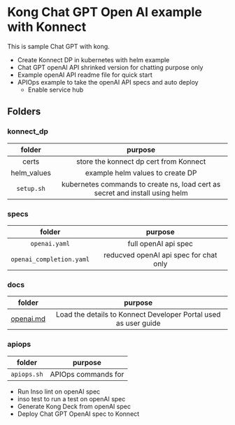 # Kong Chat GPT Open AI example with Konnect

This is sample Chat GPT with kong.
- Create Konnect DP in kubernetes with helm example
- Chat GPT openAI API shrinked version for chatting purpose only
- Example openAI API readme file for quick start
- APIOps example to take the openAI API specs and auto deploy
    - Enable service hub

## Folders

### konnect_dp
| folder | purpose |
|:------:|:------:|
|certs| store the konnect dp cert from Konnect |
| helm_values | example helm values to create DP|
| `setup.sh` | kubernetes commands to create ns, load cert as secret and install using helm |

### specs
| folder | purpose |
|:------:|:------:|
|`openai.yaml`| full openAI api spec |
|`openai_completion.yaml`| reducved openAI api spec for chat only |

### docs
| folder | purpose |
|:------:|:------:|
|[openai.md](https://github.com/kali-dass/kong_openAI/blob/main/docs/openai.md)| Load the details to Konnect Developer Portal used as user guide |

### apiops
| folder | purpose |
|:------:|:------:|
|`apiops.sh`| APIOps commands for |
- Run Inso lint on openAI spec 
- inso test to run a test on openAI spec 
- Generate Kong Deck from openAI spec 
- Deploy Chat GPT OpenAI spec to Konnect 